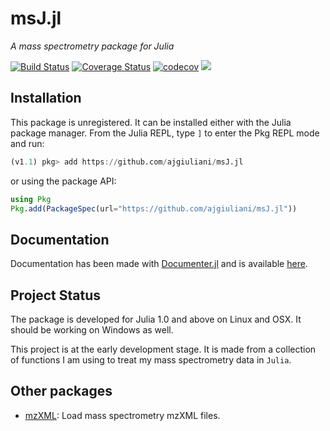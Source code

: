 # msJ.jl

*A mass spectrometry package for Julia*

[![Build Status](https://travis-ci.org/ajgiuliani/msJ.jl.svg?branch=master)](https://travis-ci.org/ajgiuliani/msJ.jl)
[![Coverage Status](https://coveralls.io/repos/github/ajgiuliani/msJ.jl/badge.svg?branch=master)](https://coveralls.io/github/ajgiuliani/msJ.jl?branch=master)
[![codecov](https://codecov.io/gh/ajgiuliani/msJ.jl/branch/master/graph/badge.svg)](https://codecov.io/gh/ajgiuliani/msJ.jl)
[![](https://img.shields.io/badge/docs-stable-blue.svg)](https://ajgiuliani.github.io/msJ.jl/stable)


## Installation
This package is unregistered. It can be installed either with the Julia package manager.
From the Julia REPL, type `]` to enter the Pkg REPL mode and run:
```julia
(v1.1) pkg> add https://github.com/ajgiuliani/msJ.jl
```
or using the package API:

```julia
using Pkg
Pkg.add(PackageSpec(url="https://github.com/ajgiuliani/msJ.jl"))
```

## Documentation
Documentation has been made with [Documenter.jl](https://github.com/JuliaDocs/Documenter.jl) and is available [here](https://ajgiuliani.github.io/msJ.jl/dev).


## Project Status
The package is developed for Julia 1.0 and above on Linux and OSX. It should be working on Windows as well.

This project is at the early development stage. It is made from a collection of functions I am using to treat my mass spectrometry data in `Julia`.


## Other packages
* [mzXML](https://github.com/timholy/mzXML.jl): Load mass spectrometry mzXML files.

